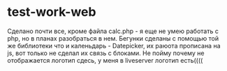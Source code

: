 # test-work-web

Сделано почти все, кроме файла calc.php - я еще не умею работать с php, но в планах разобраться в нем.
Бегунки сделаны с помощью той же библиотеки что и каленьдарь - Datepicker, их раюота прописана на js, вот только не сделал их связь с блоками.
Не пойму почему не отображается логотип сдесь, у меня в liveserver логотип есть((((
